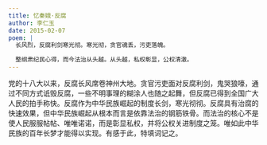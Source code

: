 ```yaml
---
title: 忆秦娥·反腐
author: 李仁玉
date: 2015-02-07
poem: |
  长风烈，反腐利剑寒光彻。寒光彻，贪官魂丢，污吏落魄。

  整纲肃纪民心得，而今法治从头越。从头越，私权彰显，公权清澈。
---
```


党的十八大以来，反腐长风席卷神州大地。贪官污吏面对反腐利剑，鬼哭狼嚎，通过不同方式诋毁反腐，一些不明事理的糊涂人也随之起舞，但反腐已得到全国广大人民的拍手称快。反腐作为中华民族崛起的制度长剑，寒光彻彻。反腐具有治腐的快速效果，但中华民族崛起从根本而言是依靠法治的钢筋铁骨。而法治的核心不是使人民服服帖帖、唯唯诺诺，而是彰显私权，并将公权关进制度之笼。唯如此中华民族的百年长梦才能得以实现。有感于此，特填词记之。
